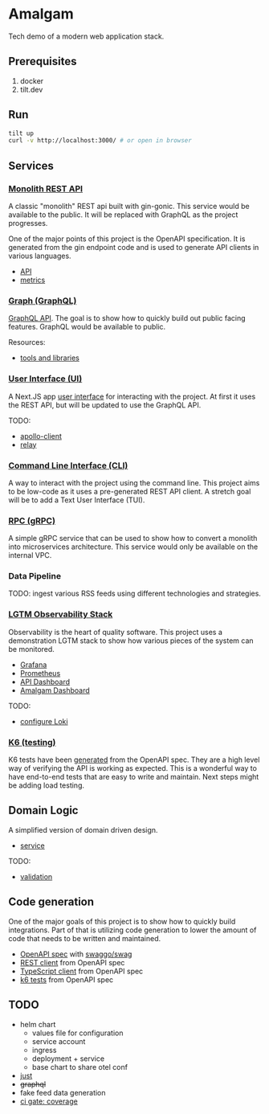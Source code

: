 # Amalgam

Tech demo of a modern web application stack.

## Prerequisites

1. docker
2. tilt.dev

## Run

```sh
tilt up
curl -v http://localhost:3000/ # or open in browser
```

## Services

### [Monolith REST API](./api/README.md)

A classic "monolith" REST api built with gin-gonic. This service would be available to the public. It will be replaced with GraphQL as the project progresses.

One of the major points of this project is the OpenAPI specification. It is generated from the gin endpoint code and is used to generate API clients in various languages.

- [API](http://localhost:8080)
- [metrics](http://localhost:8080/metrics)

### [Graph (GraphQL)](./graph/README.md)

[GraphQL API](http://localhost:8082). The goal is to show how to quickly build out public facing features. GraphQL would be available to public.

Resources:

- [tools and libraries](https://graphql.org/community/tools-and-libraries/?tags=go)

### [User Interface (UI)](./ui/README.md)

A Next.JS app [user interface](http://localhost:3000/) for interacting with the project. At first it uses the REST API, but will be updated to use the GraphQL API.

TODO:

- [apollo-client](https://github.com/apollographql/apollo-client)
- [relay](https://github.com/facebook/relay)

### [Command Line Interface (CLI)](./cli/README.md)

A way to interact with the project using the command line. This project aims to be low-code as it uses a pre-generated REST API client. A stretch goal will be to add a Text User Interface (TUI).

### [RPC (gRPC)](./rpc/README.md)

A simple gRPC service that can be used to show how to convert a monolith into microservices architecture. This service would only be available on the internal VPC.

### Data Pipeline

TODO: ingest various RSS feeds using different technologies and strategies.

### [LGTM Observability Stack](./lgtm/README.md)

Observability is the heart of quality software. This project uses a demonstration LGTM stack to show how various pieces of the system can be monitored.

- [Grafana](http://localhost:3001/)
- [Prometheus](http://localhost:9090/)
- [API Dashboard](http://localhost:3001/d/amalgam-gin-dashboard/gin-application-metrics?orgId=1&refresh=5s)
- [Amalgam Dashboard](http://localhost:3001/d/amalgam-dashboard/amalgam?orgId=1&refresh=5s)

TODO:

- [configure Loki](https://grafana.com/docs/loki/latest/)

### [K6 (testing)](./k6/README.md)

K6 tests have been [generated](./k6/tests/README.md) from the OpenAPI spec. They are a high level way of verifying the API is working as expected. This is a wonderful way to have end-to-end tests that are easy to write and maintain. Next steps might be adding load testing.

## Domain Logic

A simplified version of domain driven design.

- [service](./internal/service/service.go)

TODO:

- [validation](https://github.com/go-playground/validator/blob/master/_examples/struct-level/main.go)

## Code generation

One of the major goals of this project is to show how to quickly build integrations. Part of that is utilizing code generation to lower the amount of code that needs to be written and maintained.

- [OpenAPI spec](./api/docs/swagger.yaml) with [swaggo/swag](https://github.com/swaggo/swag)
- [REST client](./pkg/client/README.md) from OpenAPI spec
- [TypeScript client](./ui/app/lib/client/) from OpenAPI spec
- [k6 tests](./k6/README.md) from OpenAPI spec

## TODO

- helm chart
  - values file for configuration
  - service account
  - ingress
  - deployment + service
  - base chart to share otel conf
- [just](https://github.com/casey/just)
- ~~graphql~~
- fake feed data generation
- [ci gate: coverage](https://github.com/vladopajic/go-test-coverage)
